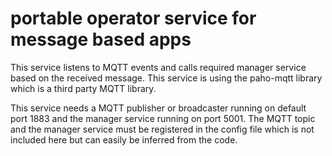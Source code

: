 # portable operator service for message based apps
This service listens to MQTT events and calls required manager service based on the received message. 
This service is using the paho-mqtt library which is a third party MQTT library. 

This service needs a MQTT publisher or broadcaster running on default port 1883 and the manager service running on port 5001. 
The MQTT topic and the manager service must be registered in the config file which is not included here but can easily be inferred from the code.
